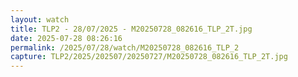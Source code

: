 ```yaml
---
layout: watch
title: TLP2 - 28/07/2025 - M20250728_082616_TLP_2T.jpg
date: 2025-07-28 08:26:16
permalink: /2025/07/28/watch/M20250728_082616_TLP_2
capture: TLP2/2025/202507/20250727/M20250728_082616_TLP_2T.jpg
---
```

